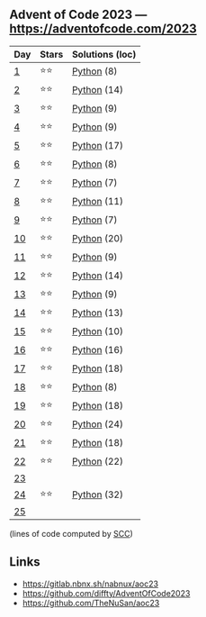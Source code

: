## Advent of Code 2023 — https://adventofcode.com/2023

 | Day | Stars | Solutions (loc) |
 |-----|-------|-----------------|
 | [1](https://adventofcode.com/2023/day/1)   | ⭐⭐| [Python](/aoc2023/01/solution.py) (8) |
 | [2](https://adventofcode.com/2023/day/2)   | ⭐⭐| [Python](/aoc2023/02/solution.py) (14) |
 | [3](https://adventofcode.com/2023/day/3)   | ⭐⭐| [Python](/aoc2023/03/solution.py) (9) |
 | [4](https://adventofcode.com/2023/day/4)   | ⭐⭐| [Python](/aoc2023/04/solution.py) (9) |
 | [5](https://adventofcode.com/2023/day/5)   | ⭐⭐| [Python](/aoc2023/05/solution.py) (17) |
 | [6](https://adventofcode.com/2023/day/6)   | ⭐⭐| [Python](/aoc2023/06/solution.py) (8) |
 | [7](https://adventofcode.com/2023/day/7)   | ⭐⭐| [Python](/aoc2023/07/solution.py) (7) |
 | [8](https://adventofcode.com/2023/day/8)   | ⭐⭐| [Python](/aoc2023/08/solution.py) (11) |
 | [9](https://adventofcode.com/2023/day/9)   | ⭐⭐| [Python](/aoc2023/09/solution.py) (7) |
 | [10](https://adventofcode.com/2023/day/10) | ⭐⭐| [Python](/aoc2023/10/solution.py) (20) |
 | [11](https://adventofcode.com/2023/day/11) | ⭐⭐| [Python](/aoc2023/11/solution.py) (9) |
 | [12](https://adventofcode.com/2023/day/12) | ⭐⭐| [Python](/aoc2023/12/solution.py) (14) |
 | [13](https://adventofcode.com/2023/day/13) | ⭐⭐| [Python](/aoc2023/13/solution.py) (9) |
 | [14](https://adventofcode.com/2023/day/14) | ⭐⭐| [Python](/aoc2023/14/solution.py) (13) |
 | [15](https://adventofcode.com/2023/day/15) | ⭐⭐| [Python](/aoc2023/15/solution.py) (10) |
 | [16](https://adventofcode.com/2023/day/16) | ⭐⭐| [Python](/aoc2023/16/solution.py) (16) |
 | [17](https://adventofcode.com/2023/day/17) | ⭐⭐| [Python](/aoc2023/17/solution.py) (18) |
 | [18](https://adventofcode.com/2023/day/18) | ⭐⭐| [Python](/aoc2023/18/solution.py) (8) |
 | [19](https://adventofcode.com/2023/day/19) | ⭐⭐| [Python](/aoc2023/19/solution.py) (18) |
 | [20](https://adventofcode.com/2023/day/20) | ⭐⭐| [Python](/aoc2023/20/solution.py) (24) |
 | [21](https://adventofcode.com/2023/day/21) | ⭐⭐| [Python](/aoc2023/21/solution.py) (18) |
 | [22](https://adventofcode.com/2023/day/22) | ⭐⭐| [Python](/aoc2023/22/solution.py) (22) |
 | [23](https://adventofcode.com/2023/day/23) | | |
 | [24](https://adventofcode.com/2023/day/24) | ⭐⭐| [Python](/aoc2023/24/solution.py) (32) |
 | [25](https://adventofcode.com/2023/day/25) | | |

(lines of code computed by [SCC](https://github.com/boyter/scc))

## Links

 * https://gitlab.nbnx.sh/nabnux/aoc23
 * https://github.com/diffty/AdventOfCode2023
 * https://github.com/TheNuSan/aoc23
